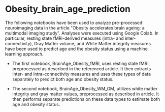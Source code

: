 # Obesity_brain_age_prediction

The following notebooks have been used to analyze pre-processed neuroimaging data in the article 
"Obesity accelerates brain ageing: a multimodal imaging study". Analyses were executed using Google Colab.
In particular, resting state fMRI-derived measures (intra- and inter-connectivity), Gray Matter volume, 
and White Matter integrity measures have been used to predict age and the obesity status using a 
machine learning approach.

* The first notebook, BrainAge_Obesity_fMRI, uses resting state fMRI, preprocessed as described in the referenced article. It then extracts inter- and intra-connectivity measures and uses these types of data separately to predict both age and obesity status. 

* The second notebook, BrainAge_Obesity_WM_GM, utilizes white matter integrity and gray matter values, preprocessed as described in article. It then performs separate predictions on these data types to estimate both age and obesity status.
